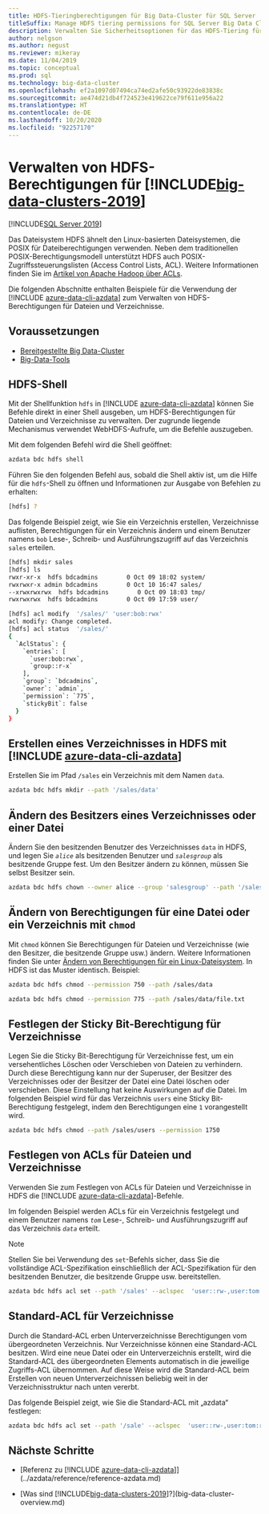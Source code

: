 ```yaml
---
title: HDFS-Tieringberechtigungen für Big Data-Cluster für SQL Server
titleSuffix: Manage HDFS tiering permissions for SQL Server Big Data Clusters
description: Verwalten Sie Sicherheitsoptionen für das HDFS-Tiering für Big Data-Cluster für SQL Server wie z. B. Berechtigungen für andere Linux-basierte Systeme.
author: nelgson
ms.author: negust
ms.reviewer: mikeray
ms.date: 11/04/2019
ms.topic: conceptual
ms.prod: sql
ms.technology: big-data-cluster
ms.openlocfilehash: ef2a1097d07494ca74ed2afe50c93922de83838c
ms.sourcegitcommit: ae474d21db4f724523e419622ce79f611e956a22
ms.translationtype: HT
ms.contentlocale: de-DE
ms.lasthandoff: 10/20/2020
ms.locfileid: "92257170"
---
```

# <a name="manage-hdfs-permissions-for-big-data-clusters-2019"></a>Verwalten von HDFS-Berechtigungen für [!INCLUDE[big-data-clusters-2019](../includes/ssbigdataclusters-ss-nover.md)]

[!INCLUDE[SQL Server 2019](../includes/applies-to-version/sqlserver2019.md)]

Das Dateisystem HDFS ähnelt den Linux-basierten Dateisystemen, die POSIX für Dateiberechtigungen verwenden. Neben dem traditionellen POSIX-Berechtigungsmodell unterstützt HDFS auch POSIX-Zugriffssteuerungslisten (Access Control Lists, ACL). Weitere Informationen finden Sie im [Artikel von Apache Hadoop über ACLs](https://hadoop.apache.org/docs/current/hadoop-project-dist/hadoop-hdfs/HdfsPermissionsGuide.html#ACLs_.28Access_Control_Lists.29).

Die folgenden Abschnitte enthalten Beispiele für die Verwendung der [!INCLUDE [azure-data-cli-azdata](../includes/azure-data-cli-azdata.md)] zum Verwalten von HDFS-Berechtigungen für Dateien und Verzeichnisse.

## <a name="prerequisites"></a>Voraussetzungen

- [Bereitgestellte Big Data-Cluster](deployment-guidance.md)
- [Big-Data-Tools](deploy-big-data-tools.md)
  
## <a name="hdfs-shell"></a>HDFS-Shell

Mit der Shellfunktion `hdfs` in [!INCLUDE [azure-data-cli-azdata](../includes/azure-data-cli-azdata.md)] können Sie Befehle direkt in einer Shell ausgeben, um HDFS-Berechtigungen für Dateien und Verzeichnisse zu verwalten. Der zugrunde liegende Mechanismus verwendet WebHDFS-Aufrufe, um die Befehle auszugeben.

Mit dem folgenden Befehl wird die Shell geöffnet:

```bash
azdata bdc hdfs shell
```

Führen Sie den folgenden Befehl aus, sobald die Shell aktiv ist, um die Hilfe für die `hdfs`-Shell zu öffnen und Informationen zur Ausgabe von Befehlen zu erhalten:

```bash
[hdfs] ?
```

Das folgende Beispiel zeigt, wie Sie ein Verzeichnis erstellen, Verzeichnisse auflisten, Berechtigungen für ein Verzeichnis ändern und einem Benutzer namens `bob` Lese-, Schreib- und Ausführungszugriff auf das Verzeichnis `sales` erteilen.

```bash
[hdfs] mkdir sales
[hdfs] ls
rwxr-xr-x  hdfs bdcadmins        0 Oct 09 18:02 system/
rwxrwxr-x admin bdcadmins        0 Oct 10 16:47 sales/
--xrwxrwxrwx  hdfs bdcadmins        0 Oct 09 18:03 tmp/
rwxrwxrwx  hdfs bdcadmins        0 Oct 09 17:59 user/

[hdfs] acl modify  '/sales/' 'user:bob:rwx'
acl modify: Change completed.
[hdfs] acl status  '/sales/'
{
  `AclStatus`: {
    `entries`: [
      `user:bob:rwx`,
      `group::r-x`
    ],
    `group`: `bdcadmins`,
    `owner`: `admin`,
    `permission`: `775`,
    `stickyBit`: false
  }
}
```

## <a name="create-a-directory-in-hdfs-using-azure-data-cli-azdata"></a>Erstellen eines Verzeichnisses in HDFS mit [!INCLUDE [azure-data-cli-azdata](../includes/azure-data-cli-azdata.md)]

Erstellen Sie im Pfad `/sales` ein Verzeichnis mit dem Namen `data`.

```bash
azdata bdc hdfs mkdir --path '/sales/data'
```

## <a name="change-owner-of-a-directory-or-file"></a>Ändern des Besitzers eines Verzeichnisses oder einer Datei

Ändern Sie den besitzenden Benutzer des Verzeichnisses `data` in HDFS, und legen Sie *`alice`* als besitzenden Benutzer und *`salesgroup`* als besitzende Gruppe fest. Um den Besitzer ändern zu können, müssen Sie selbst Besitzer sein.

```bash
azdata bdc hdfs chown --owner alice --group 'salesgroup' --path '/sales/data'
```

## <a name="change-permissions-of-a-file-or-directory-with-chmod"></a>Ändern von Berechtigungen für eine Datei oder ein Verzeichnis mit `chmod`

Mit `chmod` können Sie Berechtigungen für Dateien und Verzeichnisse (wie den Besitzer, die besitzende Gruppe usw.) ändern. Weitere Informationen finden Sie unter [Ändern von Berechtigungen für ein Linux-Dateisystem](https://www.lifewire.com/uses-of-command-chmod-2201064). In HDFS ist das Muster identisch. Beispiel:

```bash
azdata bdc hdfs chmod --permission 750 --path /sales/data
```

```bash
azdata bdc hdfs chmod --permission 775 --path /sales/data/file.txt
```

## <a name="set-sticky-bit-on-directories"></a>Festlegen der Sticky Bit-Berechtigung für Verzeichnisse

Legen Sie die Sticky Bit-Berechtigung für Verzeichnisse fest, um ein versehentliches Löschen oder Verschieben von Dateien zu verhindern. Durch diese Berechtigung kann nur der Superuser, der Besitzer des Verzeichnisses oder der Besitzer der Datei eine Datei löschen oder verschieben. Diese Einstellung hat keine Auswirkungen auf die Datei. Im folgenden Beispiel wird für das Verzeichnis `users` eine Sticky Bit-Berechtigung festgelegt, indem den Berechtigungen eine `1` vorangestellt wird.

```bash
azdata bdc hdfs chmod --path /sales/users --permission 1750
```

## <a name="setting-acls-on-files-and-directories"></a>Festlegen von ACLs für Dateien und Verzeichnisse

Verwenden Sie zum Festlegen von ACLs für Dateien und Verzeichnisse in HDFS die [!INCLUDE [azure-data-cli-azdata](../includes/azure-data-cli-azdata.md)]-Befehle.

Im folgenden Beispiel werden ACLs für ein Verzeichnis festgelegt und einem Benutzer namens *`tom`* Lese-, Schreib- und Ausführungszugriff auf das Verzeichnis *`data`* erteilt. 

> [!NOTE]
> Stellen Sie bei Verwendung des `set`-Befehls sicher, dass Sie die vollständige ACL-Spezifikation einschließlich der ACL-Spezifikation für den besitzenden Benutzer, die besitzende Gruppe usw. bereitstellen.

```bash
azdata bdc hdfs acl set --path '/sales' --aclspec  'user::rw-,user:tom:rwx,group::rw-,other::rw-'
```

## <a name="default-acl-on-directories"></a>Standard-ACL für Verzeichnisse

Durch die Standard-ACL erben Unterverzeichnisse Berechtigungen vom übergeordneten Verzeichnis. Nur Verzeichnisse können eine Standard-ACL besitzen. Wird eine neue Datei oder ein Unterverzeichnis erstellt, wird die Standard-ACL des übergeordneten Elements automatisch in die jeweilige Zugriffs-ACL übernommen. Auf diese Weise wird die Standard-ACL beim Erstellen von neuen Unterverzeichnissen beliebig weit in der Verzeichnisstruktur nach unten vererbt.

Das folgende Beispiel zeigt, wie Sie die Standard-ACL mit „azdata“ festlegen:

```bash
azdata bdc hdfs acl set --path '/sale' --aclspec  'user::rw-,user:tom:rwx,group::rw-,other::rw-,default:group::rw-,default:user::rw-,default:other::rw-'
```

## <a name="next-steps"></a>Nächste Schritte

- [Referenz zu [!INCLUDE [azure-data-cli-azdata](../includes/azure-data-cli-azdata.md)]](../azdata/reference/reference-azdata.md)

- [Was sind [!INCLUDE[big-data-clusters-2019](../includes/ssbigdataclusters-ver15.md)]?](big-data-cluster-overview.md)